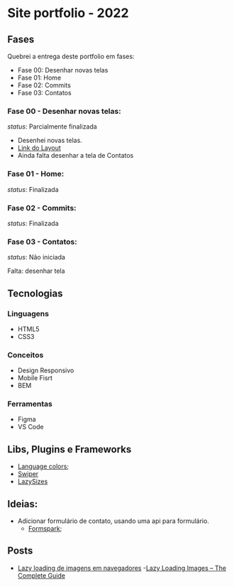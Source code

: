 # Site portfolio - 2022

## Fases

Quebrei a entrega deste portfolio em fases:
- Fase 00: Desenhar novas telas
- Fase 01: Home
- Fase 02: Commits
- Fase 03: Contatos

### Fase 00 - Desenhar novas telas:

*status*: Parcialmente finalizada

- Desenhei novas telas.
- [Link do Layout](https://www.figma.com/file/1Y7L3A6rmKyWwLMCxHQGTU/Meu-Site-Portfolio---2022?node-id=12%3A235)
- Ainda falta desenhar a tela de Contatos

### Fase 01 - Home:

*status*: Finalizada

### Fase 02 - Commits:

*status*: Finalizada

### Fase 03 - Contatos:

*status*: Não iniciada

Falta: desenhar tela 

## Tecnologias

### Linguagens
- HTML5
- CSS3

### Conceitos
- Design Responsivo
- Mobile Fisrt
- BEM

### Ferramentas
- Figma
- VS Code

## Libs, Plugins e Frameworks

- [Language colors](https://github.com/quickutils/language-colors);
- [Swiper](https://swiperjs.com/)
- [LazySizes](https://github.com/aFarkas/lazysizes)

## Ideias:
- Adicionar formulário de contato, usando uma api para formulário. 
    - [Formspark](https://formspark.io/);

## Posts
- [Lazy loading de imagens em navegadores](https://web.dev/browser-level-image-lazy-loading/)
-[Lazy Loading Images – The Complete Guide](https://imagekit.io/blog/lazy-loading-images-complete-guide/)